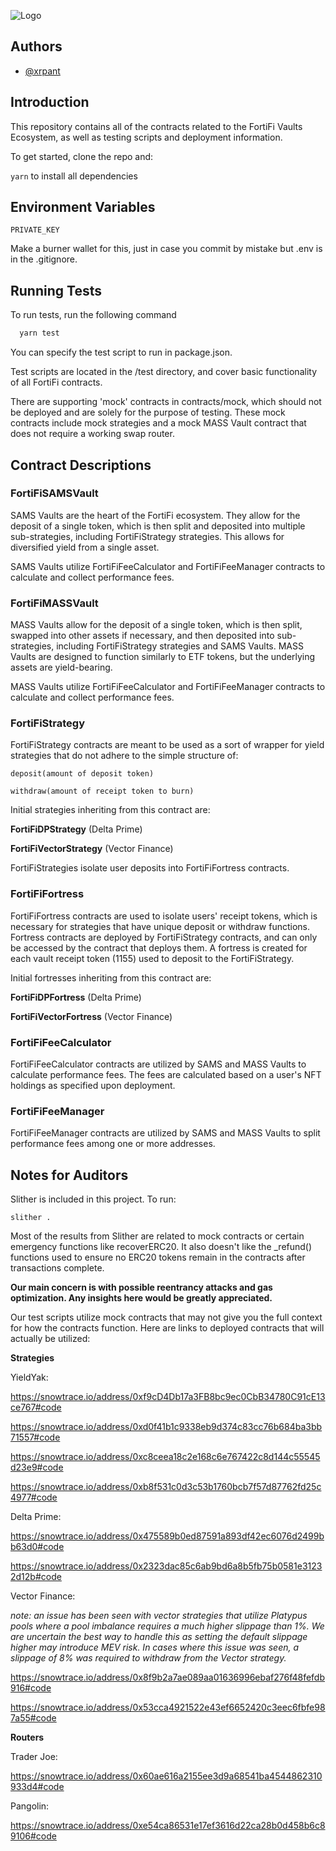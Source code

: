 
![Logo](https://372453455-files.gitbook.io/~/files/v0/b/gitbook-x-prod.appspot.com/o/spaces%2F43popf5VC0KlvwcpE7fk%2Fuploads%2FxXBnexrGFEUHxjAO3CZP%2FFortiFi-Word-light-press.png?alt=media&token=534aff84-e551-42f0-b1f1-2b32d3ee83f5)


## Authors

- [@xrpant](https://www.x.com/xrpant)


## Introduction

This repository contains all of the contracts related to the FortiFi Vaults Ecosystem, as well as testing scripts and deployment information. 

To get started, clone the repo and:

```yarn``` to install all dependencies





## Environment Variables

`PRIVATE_KEY`

Make a burner wallet for this, just in case you commit by mistake but .env is in the .gitignore.


## Running Tests

To run tests, run the following command

```bash
  yarn test
```

You can specify the test script to run in package.json. 

Test scripts are located in the /test directory, and cover basic functionality of all FortiFi contracts. 

There are supporting 'mock' contracts in contracts/mock, which should not be deployed and are solely for the purpose of testing. These mock contracts include mock strategies and a mock MASS Vault contract that does not require a working swap router. 
## Contract Descriptions

### FortiFiSAMSVault
SAMS Vaults are the heart of the FortiFi ecosystem. They allow for the deposit of a single token, which is then split and deposited into multiple sub-strategies, including FortiFiStrategy strategies. This allows for diversified yield from a single asset.

SAMS Vaults utilize FortiFiFeeCalculator and FortiFiFeeManager contracts to calculate and collect performance fees.

### FortiFiMASSVault
MASS Vaults allow for the deposit of a single token, which is then split, swapped into other assets if necessary, and then deposited into sub-strategies, including FortiFiStrategy strategies and SAMS Vaults. MASS Vaults are designed to function similarly to ETF tokens, but the underlying assets are yield-bearing.

MASS Vaults utilize FortiFiFeeCalculator and FortiFiFeeManager contracts to calculate and collect performance fees.

### FortiFiStrategy
FortiFiStrategy contracts are meant to be used as a sort of wrapper for yield strategies that do not adhere to the simple structure of:

```deposit(amount of deposit token)``` 

```withdraw(amount of receipt token to burn)```

Initial strategies inheriting from this contract are:

**FortiFiDPStrategy** (Delta Prime)

**FortiFiVectorStrategy** (Vector Finance)

FortiFiStrategies isolate user deposits into FortiFiFortress contracts.

### FortiFiFortress
FortiFiFortress contracts are used to isolate users' receipt tokens, which is necessary for strategies that have unique deposit or withdraw functions. Fortress contracts are deployed by FortiFiStrategy contracts, and can only be accessed by the contract that deploys them. A fortress is created for each vault receipt token (1155) used to deposit to the FortiFiStrategy.

Initial fortresses inheriting from this contract are:

**FortiFiDPFortress** (Delta Prime)

**FortiFiVectorFortress** (Vector Finance)

### FortiFiFeeCalculator
FortiFiFeeCalculator contracts are utilized by SAMS and MASS Vaults to calculate performance fees. The fees are calculated based on a user's NFT holdings as specified upon deployment. 

### FortiFiFeeManager
FortiFiFeeManager contracts are utilized by SAMS and MASS Vaults to split performance fees among one or more addresses.

## Notes for Auditors

Slither is included in this project. To run:

```slither .```

Most of the results from Slither are related to mock contracts or certain emergency functions like recoverERC20. It also doesn't like the _refund() functions used to ensure no ERC20 tokens remain in the contracts after transactions complete. 

**Our main concern is with possible reentrancy attacks and gas optimization. Any insights here would be greatly appreciated.**

Our test scripts utilize mock contracts that may not give you the full context for how the contracts function. Here are links to deployed contracts that will actually be utilized:

**Strategies**

YieldYak: 

https://snowtrace.io/address/0xf9cD4Db17a3FB8bc9ec0CbB34780C91cE13ce767#code

https://snowtrace.io/address/0xd0f41b1c9338eb9d374c83cc76b684ba3bb71557#code

https://snowtrace.io/address/0xc8ceea18c2e168c6e767422c8d144c55545d23e9#code

https://snowtrace.io/address/0xb8f531c0d3c53b1760bcb7f57d87762fd25c4977#code

Delta Prime:

https://snowtrace.io/address/0x475589b0ed87591a893df42ec6076d2499bb63d0#code

https://snowtrace.io/address/0x2323dac85c6ab9bd6a8b5fb75b0581e31232d12b#code

Vector Finance:

*note: an issue has been seen with vector strategies that utilize Platypus pools where a pool imbalance requires a much higher slippage than 1%. We are uncertain the best way to handle this as setting the default slippage higher may introduce MEV risk. In cases where this issue was seen, a slippage of 8% was required to withdraw from the Vector strategy.*

https://snowtrace.io/address/0x8f9b2a7ae089aa01636996ebaf276f48fefdb916#code

https://snowtrace.io/address/0x53cca4921522e43ef6652420c3eec6fbfe987a55#code

**Routers**

Trader Joe: 

https://snowtrace.io/address/0x60ae616a2155ee3d9a68541ba4544862310933d4#code

Pangolin: 

https://snowtrace.io/address/0xe54ca86531e17ef3616d22ca28b0d458b6c89106#code
